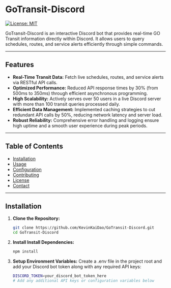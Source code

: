 # GoTransit-Discord

[![License: MIT](https://img.shields.io/badge/License-MIT-yellow.svg)](LICENSE)

GoTransit-Discord is an interactive Discord bot that provides real-time GO Transit information directly within Discord. It allows users to query schedules, routes, and service alerts efficiently through simple commands.

---

## Features

- **Real-Time Transit Data:** Fetch live schedules, routes, and service alerts via RESTful API calls.
- **Optimized Performance:** Reduced API response times by 30% (from 500ms to 350ms) through efficient asynchronous programming.
- **High Scalability:** Actively serves over 50 users in a live Discord server with more than 100 transit queries processed daily.
- **Efficient Data Management:** Implemented caching strategies to cut redundant API calls by 50%, reducing network latency and server load.
- **Robust Reliability:** Comprehensive error handling and logging ensure high uptime and a smooth user experience during peak periods.

---

## Table of Contents

- [Installation](#installation)
- [Usage](#usage)
- [Configuration](#configuration)
- [Contributing](#contributing)
- [License](#license)
- [Contact](#contact)

---

## Installation

1. **Clone the Repository:**

   ```bash
   git clone https://github.com/KevinKaiDao/GoTransit-Discord.git
   cd GoTransit-Discord

2. **Install Install Dependencies:**

   ```bash
   npm install
   
3. **Setup Environment Variables:**
   Create a .env file in the project root and add your Discord bot token along with any required API keys:

   ```bash
   DISCORD_TOKEN=your_discord_bot_token_here
   # Add any additional API keys or configuration variables below
 

